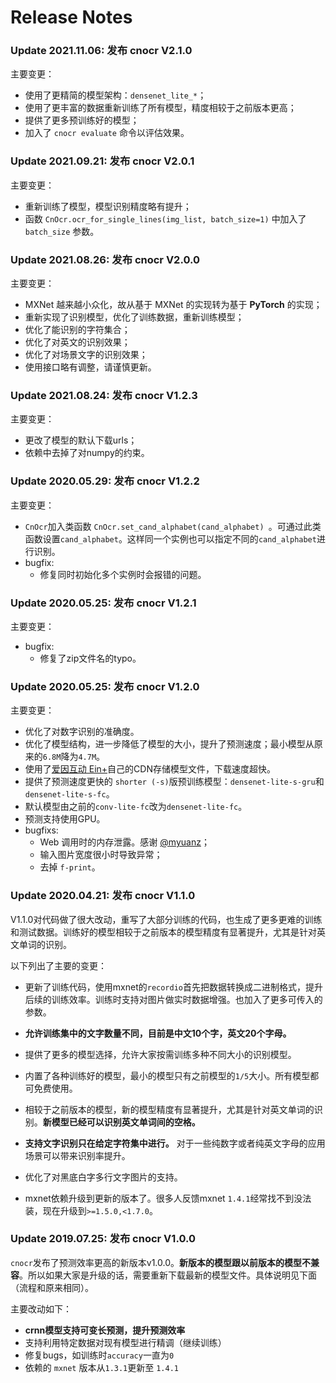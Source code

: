 # Release Notes

### Update 2021.11.06: 发布 cnocr V2.1.0

主要变更：

* 使用了更精简的模型架构：`densenet_lite_*`；
* 使用了更丰富的数据重新训练了所有模型，精度相较于之前版本更高；
* 提供了更多预训练好的模型；
* 加入了 `cnocr evaluate` 命令以评估效果。


### Update 2021.09.21: 发布 cnocr V2.0.1

主要变更：

* 重新训练了模型，模型识别精度略有提升；
* 函数 `CnOcr.ocr_for_single_lines(img_list, batch_size=1)` 中加入了 `batch_size` 参数。


### Update 2021.08.26: 发布 cnocr V2.0.0

主要变更：

* MXNet 越来越小众化，故从基于 MXNet 的实现转为基于 **PyTorch** 的实现；
* 重新实现了识别模型，优化了训练数据，重新训练模型；
* 优化了能识别的字符集合；
* 优化了对英文的识别效果；
* 优化了对场景文字的识别效果；
* 使用接口略有调整，请谨慎更新。




### Update 2021.08.24: 发布 cnocr V1.2.3

主要变更：

* 更改了模型的默认下载urls；
* 依赖中去掉了对numpy的约束。


### Update 2020.05.29: 发布 cnocr V1.2.2

主要变更：

* `CnOcr`加入类函数 `CnOcr.set_cand_alphabet(cand_alphabet) `。可通过此类函数设置`cand_alphabet`。这样同一个实例也可以指定不同的`cand_alphabet`进行识别。
* bugfix:
  * 修复同时初始化多个实例时会报错的问题。



### Update 2020.05.25: 发布 cnocr V1.2.1

主要变更：

* bugfix:
  * 修复了zip文件名的typo。



### Update 2020.05.25: 发布 cnocr V1.2.0

主要变更：

* 优化了对数字识别的准确度。
* 优化了模型结构，进一步降低了模型的大小，提升了预测速度；最小模型从原来的`6.8M`降为`4.7M`。
* 使用了[爱因互动 Ein+](https://einplus.cn)自己的CDN存储模型文件，下载速度超快。
* 提供了预测速度更快的 `shorter (-s)`版预训练模型：`densenet-lite-s-gru`和`densenet-lite-s-fc`。
* 默认模型由之前的`conv-lite-fc`改为`densenet-lite-fc`。
* 预测支持使用GPU。
* bugfixs:
  * Web 调用时的内存泄露。感谢 [@myuanz](https://github.com/myuanz)；
  * 输入图片宽度很小时导致异常；
  * 去掉  `f-print`。



### Update 2020.04.21: 发布 cnocr V1.1.0

V1.1.0对代码做了很大改动，重写了大部分训练的代码，也生成了更多更难的训练和测试数据。训练好的模型相较于之前版本的模型精度有显著提升，尤其是针对英文单词的识别。



以下列出了主要的变更：

* 更新了训练代码，使用mxnet的`recordio`首先把数据转换成二进制格式，提升后续的训练效率。训练时支持对图片做实时数据增强。也加入了更多可传入的参数。

* **允许训练集中的文字数量不同，目前是中文10个字，英文20个字母。**

* 提供了更多的模型选择，允许大家按需训练多种不同大小的识别模型。

* 内置了各种训练好的模型，最小的模型只有之前模型的`1/5`大小。所有模型都可免费使用。

* 相较于之前版本的模型，新的模型精度有显著提升，尤其是针对英文单词的识别。**新模型已经可以识别英文单词间的空格。**

* **支持文字识别只在给定字符集中进行。** 对于一些纯数字或者纯英文字母的应用场景可以带来识别率提升。

* 优化了对黑底白字多行文字图片的支持。

* mxnet依赖升级到更新的版本了。很多人反馈mxnet `1.4.1`经常找不到没法装，现在升级到`>=1.5.0,<1.7.0`。

  

### Update 2019.07.25: 发布 cnocr V1.0.0

`cnocr`发布了预测效率更高的新版本v1.0.0。**新版本的模型跟以前版本的模型不兼容**。所以如果大家是升级的话，需要重新下载最新的模型文件。具体说明见下面（流程和原来相同）。



主要改动如下：

-  **crnn模型支持可变长预测，提升预测效率**
-  支持利用特定数据对现有模型进行精调（继续训练）
-  修复bugs，如训练时`accuracy`一直为`0`
-  依赖的 `mxnet` 版本从`1.3.1`更新至 `1.4.1`
